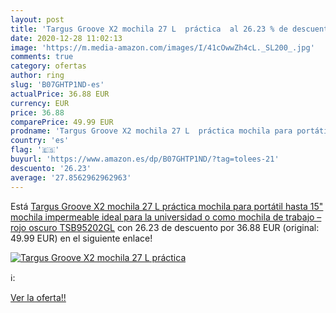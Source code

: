 ```yaml
---
layout: post
title: 'Targus Groove X2 mochila 27 L  práctica  al 26.23 % de descuento'
date: 2020-12-28 11:02:13
image: 'https://m.media-amazon.com/images/I/41cOwwZh4cL._SL200_.jpg'
comments: true
category: ofertas
author: ring
slug: 'B07GHTP1ND-es'
actualPrice: 36.88 EUR
currency: EUR
price: 36.88
comparePrice: 49.99 EUR
prodname: 'Targus Groove X2 mochila 27 L  práctica mochila para portátil hasta 15"  mochila impermeable ideal para la universidad o como mochila de trabajo – rojo oscuro  TSB95202GL'
country: 'es'
flag: '🇪🇸'
buyurl: 'https://www.amazon.es/dp/B07GHTP1ND/?tag=tolees-21'
descuento: '26.23'
average: '27.8562962962963'
---
```


Está [Targus Groove X2 mochila 27 L  práctica mochila para portátil hasta 15"  mochila impermeable ideal para la universidad o como mochila de trabajo – rojo oscuro  TSB95202GL](https://www.amazon.es/dp/B07GHTP1ND/?tag=tolees-21) con 26.23 de descuento por 36.88 EUR (original: 49.99 EUR) en el siguiente enlace!

[![Targus Groove X2 mochila 27 L  práctica ](https://m.media-amazon.com/images/I/41cOwwZh4cL._SL200_.jpg)](https://www.amazon.es/dp/B07GHTP1ND/?tag=tolees-21)

ℹ️:


[Ver la oferta!!](https://www.amazon.es/dp/B07GHTP1ND/?tag=tolees-21)
